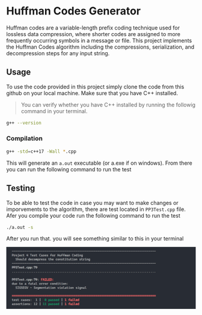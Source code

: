 # Huffman Codes Generator

Huffman codes are a variable-length prefix coding technique used for lossless data compression, where shorter codes are assigned to more frequently occurring symbols in a message or file. This project implements the Huffman Codes algorithm including the compressions, serialization, and decompression steps for any input string.

## Usage

To use the code provided in this project simply clone the code from this github on your local machine. Make sure that you have C++ installed. 
> You can verify whether you have C++ installed by running the followig command in your terminal. 
```bash
g++ --version
```

### Compilation

```bash
g++ -std=c++17 -Wall *.cpp
```

This will generate an `a.out` executable (or a.exe if on windows). From there you can run the following command to run the test

## Testing

To be able to test the code in case you may want to make changes or imporvements to the algorithm, there are test located in `PP3Test.cpp` file. Afer you compile your code run the following command to run the test

```bash
./a.out -s
```

After you run that. you will see something similar to this in
your terminal

![Test Output](./assets/test-image.png)

